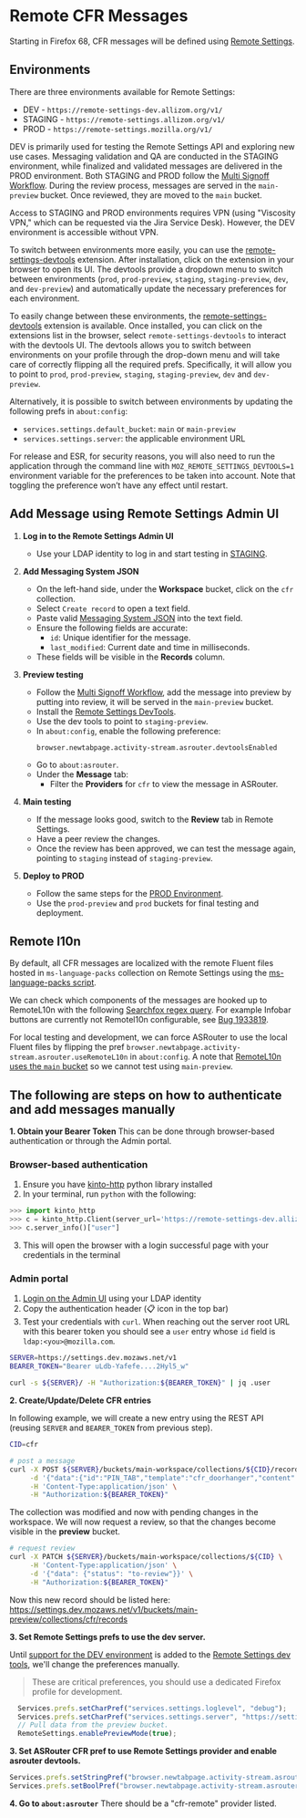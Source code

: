 # Remote CFR Messages
Starting in Firefox 68, CFR messages will be defined using [Remote Settings](https://remote-settings.readthedocs.io/en/latest/index.html).


## Environments
There are three environments available for Remote Settings:
* DEV - `https://remote-settings-dev.allizom.org/v1/`
* STAGING - `https://remote-settings.allizom.org/v1/`
* PROD - `https://remote-settings.mozilla.org/v1/`

DEV is primarily used for testing the Remote Settings API and exploring new use cases. Messaging validation and QA are conducted in the STAGING environment, while finalized and validated messages are delivered in the PROD environment. Both STAGING and PROD follow the [Multi Signoff Workflow](https://remote-settings.readthedocs.io/en/latest/tutorial-multi-signoff.html). During the review process, messages are served in the `main-preview` bucket. Once reviewed, they are moved to the `main` bucket.

Access to STAGING and PROD environments requires VPN (using "Viscosity VPN," which can be requested via the Jira Service Desk). However, the DEV environment is accessible without VPN.

To switch between environments more easily, you can use the [remote-settings-devtools](https://github.com/mozilla-extensions/remote-settings-devtools) extension. After installation, click on the extension in your browser to open its UI. The devtools provide a dropdown menu to switch between environments (`prod`, `prod-preview`, `staging`, `staging-preview`, `dev`, and `dev-preview`) and automatically update the necessary preferences for each environment.

To easily change between these environments, the [remote-settings-devtools](https://github.com/mozilla-extensions/remote-settings-devtools) extension is available. Once installed, you can click on the extensions list in the browser, select `remote-settings-devtools` to interact with the devtools UI. The devtools allows you to switch between environments on your profile through the drop-down menu and will take care of correctly flipping all the required prefs. Specifically, it will allow you to point to `prod`, `prod-preview`, `staging`, `staging-preview`, `dev` and `dev-preview`.

Alternatively, it is possible to switch between environments by updating the following prefs in `about:config`:
* `services.settings.default_bucket`: `main` or `main-preview`
* `services.settings.server`: the applicable environment URL

For release and ESR, for security reasons, you will also need to run the application through the command line with `MOZ_REMOTE_SETTINGS_DEVTOOLS=1` environment variable for the preferences to be taken into account. Note that toggling the preference won’t have any effect until restart.

## Add Message using Remote Settings Admin UI

1. **Log in to the Remote Settings Admin UI**
   - Use your LDAP identity to log in and start testing in [STAGING](https://remote-settings.allizom.org/v1/admin/#/).

2. **Add Messaging System JSON**
   - On the left-hand side, under the **Workspace** bucket, click on the `cfr` collection.
   - Select `Create record` to open a text field.
   - Paste valid [Messaging System JSON](https://firefox-source-docs.mozilla.org/toolkit/components/messaging-system/docs/index.html) into the text field.
   - Ensure the following fields are accurate:
     - `id`: Unique identifier for the message.
     - `last_modified`: Current date and time in milliseconds.
   - These fields will be visible in the **Records** column.

3. **Preview testing**
   - Follow the [Multi Signoff Workflow](https://remote-settings.readthedocs.io/en/latest/tutorial-multi-signoff.html), add the message into preview by putting into review, it will be served in the `main-preview` bucket.
   - Install the [Remote Settings DevTools](https://github.com/mozilla-extensions/remote-settings-devtools).
   - Use the dev tools to point to `staging-preview`.
   - In `about:config`, enable the following preference:
     ```
     browser.newtabpage.activity-stream.asrouter.devtoolsEnabled
     ```
   - Go to `about:asrouter`.
   - Under the **Message** tab:
     - Filter the **Providers** for `cfr` to view the message in ASRouter.

4. **Main testing**
   - If the message looks good, switch to the **Review** tab in Remote Settings.
   - Have a peer review the changes.
   - Once the review has been approved, we can test the message again, pointing to `staging` instead of `staging-preview`.

5. **Deploy to PROD**
   - Follow the same steps for the [PROD Environment](https://remote-settings.mozilla.org/v1/admin/#/).
   - Use the `prod-preview` and `prod` buckets for final testing and deployment.

## Remote l10n
By default, all CFR messages are localized with the remote Fluent files hosted in `ms-language-packs` collection on Remote Settings using the [ms-language-packs script](https://github.com/mozilla-services/ms-language-packs?tab=readme-ov-file#messaging-system-language-packs-for-remote-settings).

We can check which components of the messages are hooked up to RemoteL10n with the following [Searchfox regex query](https://searchfox.org/mozilla-central/search?q=lazy%5C.RemoteL10n%5C.%28formatLocalizableText%7CcreateElement%29&path=&case=false&regexp=true). For example Infobar buttons are currently not Remotel10n configurable, see [Bug 1933819](https://bugzilla.mozilla.org/show_bug.cgi?id=1933819).

For local testing and development, we can force ASRouter to use the local Fluent files by flipping the pref `browser.newtabpage.activity-stream.asrouter.useRemoteL10n` in `about:config`. A note that [RemoteL10n uses the `main` bucket](https://searchfox.org/mozilla-central/source/browser/components/asrouter/modules/ASRouter.sys.mjs#297) so we cannot test using `main-preview`.

## The following are steps on how to authenticate and add messages manually

**1. Obtain your Bearer Token**
This can be done through browser-based authentication or through the Admin portal.

### Browser-based authentication
1. Ensure you have [kinto-http](https://pypi.org/project/kinto-http/) python library installed
2. In your terminal, run `python` with the following:
```python
>>> import kinto_http
>>> c = kinto_http.Client(server_url='https://remote-settings-dev.allizom.org/v1', auth=kinto_http.BrowserOAuth())
>>> c.server_info()["user"]
```
3. This will open the browser with a login successful page with your credentials in the terminal

### Admin portal
1. [Login on the Admin UI](https://remote-settings-dev.allizom.org/v1/admin/) using your LDAP identity
2. Copy the authentication header (📋 icon in the top bar)
3. Test your credentials with ``curl``. When reaching out the server root URL with this bearer token you should see a ``user`` entry whose ``id`` field is ``ldap:<you>@mozilla.com``.

```bash
SERVER=https://settings.dev.mozaws.net/v1
BEARER_TOKEN="Bearer uLdb-Yafefe....2Hyl5_w"

curl -s ${SERVER}/ -H "Authorization:${BEARER_TOKEN}" | jq .user
```

**2. Create/Update/Delete CFR entries**

In following example, we will create a new entry using the REST API (reusing `SERVER` and `BEARER_TOKEN` from previous step).

```bash
CID=cfr

# post a message
curl -X POST ${SERVER}/buckets/main-workspace/collections/${CID}/records \
     -d '{"data":{"id":"PIN_TAB","template":"cfr_doorhanger","content":{"category":"cfrFeatures","bucket_id":"CFR_PIN_TAB","notification_text":{"string_id":"cfr-doorhanger-extension-notification"},"heading_text":{"string_id":"cfr-doorhanger-pintab-heading"},"info_icon":{"label":{"string_id":"cfr-doorhanger-extension-sumo-link"},"sumo_path":"extensionrecommendations"},"text":{"string_id":"cfr-doorhanger-pintab-description"},"descriptionDetails":{"steps":[{"string_id":"cfr-doorhanger-pintab-step1"},{"string_id":"cfr-doorhanger-pintab-step2"},{"string_id":"cfr-doorhanger-pintab-step3"}]},"buttons":{"primary":{"label":{"string_id":"cfr-doorhanger-pintab-ok-button"},"action":{"type":"PIN_CURRENT_TAB"}},"secondary":[{"label":{"string_id":"cfr-doorhanger-extension-cancel-button"},"action":{"type":"CANCEL"}},{"label":{"string_id":"cfr-doorhanger-extension-never-show-recommendation"}},{"label":{"string_id":"cfr-doorhanger-extension-manage-settings-button"},"action":{"type":"OPEN_PREFERENCES_PAGE","data":{"category":"general-cfrfeatures"}}}]}},"targeting":"locale == \"en-US\" && !hasPinnedTabs && recentVisits[.timestamp > (currentDate|date - 3600 * 1000 * 1)]|length >= 3","frequency":{"lifetime":3},"trigger":{"id":"frequentVisits","params":["docs.google.com","www.docs.google.com","calendar.google.com","messenger.com","www.messenger.com","web.whatsapp.com","mail.google.com","outlook.live.com","facebook.com","www.facebook.com","twitter.com","www.twitter.com","reddit.com","www.reddit.com","github.com","www.github.com","youtube.com","www.youtube.com","feedly.com","www.feedly.com","drive.google.com","amazon.com","www.amazon.com","messages.android.com"]}}}' \
     -H 'Content-Type:application/json' \
     -H "Authorization:${BEARER_TOKEN}"
```

The collection was modified and now with pending changes in the workspace. We will now request a review, so that the changes become visible in the **preview** bucket.

```bash
# request review
curl -X PATCH ${SERVER}/buckets/main-workspace/collections/${CID} \
     -H 'Content-Type:application/json' \
     -d '{"data": {"status": "to-review"}}' \
     -H "Authorization:${BEARER_TOKEN}"
```

Now this new record should be listed here: https://settings.dev.mozaws.net/v1/buckets/main-preview/collections/cfr/records

**3. Set Remote Settings prefs to use the dev server.**

Until [support for the DEV environment](https://github.com/mozilla-extensions/remote-settings-devtools/issues/66) is added to the [Remote Settings dev tools](https://github.com/mozilla-extensions/remote-settings-devtools/), we'll change the preferences manually.

> These are critical preferences, you should use a dedicated Firefox profile for development.

```javascript
  Services.prefs.setCharPref("services.settings.loglevel", "debug");
  Services.prefs.setCharPref("services.settings.server", "https://settings.dev.mozaws.net/v1");
  // Pull data from the preview bucket.
  RemoteSettings.enablePreviewMode(true);
```

**3. Set ASRouter CFR pref to use Remote Settings provider and enable asrouter devtools.**

```javascript
Services.prefs.setStringPref("browser.newtabpage.activity-stream.asrouter.providers.cfr", JSON.stringify({"id":"cfr-remote","enabled":true,"type":"remote-settings","collection":"cfr"}));
Services.prefs.setBoolPref("browser.newtabpage.activity-stream.asrouter.devtoolsEnabled", true);
```

**4. Go to `about:asrouter`**
There should be a "cfr-remote" provider listed.
